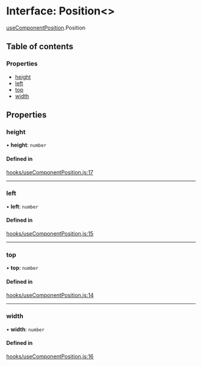 # Interface: Position<\>

[useComponentPosition](../modules/useComponentPosition.md).Position

## Table of contents

### Properties

- [height](useComponentPosition.Position.md#height)
- [left](useComponentPosition.Position.md#left)
- [top](useComponentPosition.Position.md#top)
- [width](useComponentPosition.Position.md#width)

## Properties

### height

• **height**: `number`

#### Defined in

[hooks/useComponentPosition.js:17](https://github.com/Twipped/hooks/blob/86a2b07/hooks/useComponentPosition.js#L17)

___

### left

• **left**: `number`

#### Defined in

[hooks/useComponentPosition.js:15](https://github.com/Twipped/hooks/blob/86a2b07/hooks/useComponentPosition.js#L15)

___

### top

• **top**: `number`

#### Defined in

[hooks/useComponentPosition.js:14](https://github.com/Twipped/hooks/blob/86a2b07/hooks/useComponentPosition.js#L14)

___

### width

• **width**: `number`

#### Defined in

[hooks/useComponentPosition.js:16](https://github.com/Twipped/hooks/blob/86a2b07/hooks/useComponentPosition.js#L16)

